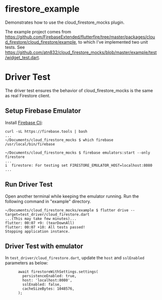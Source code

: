 # firestore_example

Demonstrates how to use the cloud_firestore_mocks plugin.

The example project comes from
https://github.com/FirebaseExtended/flutterfire/tree/master/packages/cloud_firestore/cloud_firestore/example,
to which I've implemented two unit tests. See
https://github.com/atn832/cloud_firestore_mocks/blob/master/example/test/widget_test.dart.


# Driver Test

The driver test ensures the behavior of cloud_firestore_mocks is the 
same as real Firestore client.

## Setup Firebase Emulator

Install [Firebase Cli](https://firebase.google.com/docs/cli#install-cli-mac-linux):

```
curl -sL https://firebase.tools | bash
...
~/Documents/cloud_firestore_mocks $ which firebase
/usr/local/bin/firebase
```

```
~/Documents/cloud_firestore_mocks $ firebase emulators:start --only firestore
...
i  firestore: For testing set FIRESTORE_EMULATOR_HOST=localhost:8080
...
```

## Run Driver Test

Open another terminal while keeping the emulator running.
Run the following command in "example" directory.

```
~/Documents/cloud_firestore_mocks/example $ flutter drive --target=test_driver/cloud_firestore.dart
...(This may take few minutes)...
flutter: 00:07 +9: (tearDownAll)
flutter: 00:07 +10: All tests passed!
Stopping application instance.
```

## Driver Test with emulator

In `test_driver/cloud_firestore.dart`, update the `host` and `sslEnabled` parameters
as below:

```
      await firestoreWithSettings.settings(
        persistenceEnabled: true,
        host: 'localhost:8080',
        sslEnabled: false,
        cacheSizeBytes: 1048576,
      );
```
